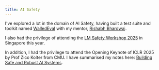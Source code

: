 ```yaml
---
title: AI Safety
---
```

I've explored a lot in the domain of AI Safety, having built a test suite and toolkit named [WalledEval](../self/research/walledeval.md) with my mentor, [Rishabh Bhardwaj](../people/rishabh-bhardwaj.md).

I also had the privilege of attending the [LM Safety Workshop 2025](./lmxsafety-25.md) in Singapore this year.

In addition, I had the privilege to attend the Opening Keynote of ICLR 2025 by Prof Zico Kolter from CMU. I have summarised my notes here: [Building Safe and Robust AI Systems](talks/safe-robust-ai.md).